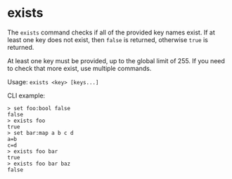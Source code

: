 # exists

The `exists` command checks if all of the provided key names exist. If at least
one key does not exist, then `false` is returned, otherwise `true` is returned.

At least one key must be provided, up to the global limit of 255. If you need to
check that more exist, use multiple commands.

Usage: `exists <key> [keys...]`

CLI example:

```
> set foo:bool false
false
> exists foo
true
> set bar:map a b c d
a=b
c=d
> exists foo bar
true
> exists foo bar baz
false
```
